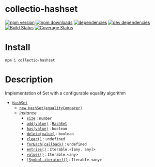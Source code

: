 # collectio-hashset

[![npm version](https://badge.fury.io/js/collectio-hashset.svg)](https://www.npmjs.com/package/collectio-hashset)
[![npm downloads](https://img.shields.io/npm/dt/collectio-hashset.svg)](https://www.npmjs.com/package/collectio-hashset)
[![dependencies](https://img.shields.io/david/litichevskiydv/collectio-hashset.svg)](https://www.npmjs.com/package/collectio-hashset)
[![dev dependencies](https://img.shields.io/david/dev/litichevskiydv/collectio-hashset.svg)](https://www.npmjs.com/package/collectio-hashset)
[![Build Status](https://github.com/litichevskiydv/collectio-hashset/actions/workflows/ci.yaml/badge.svg?branch=master)](https://github.com/litichevskiydv/collectio-hashset/actions/workflows/ci.yaml)
[![Coverage Status](https://coveralls.io/repos/github/litichevskiydv/collectio-hashset/badge.svg?branch=master)](https://coveralls.io/github/litichevskiydv/collectio-hashset?branch=master)

# Install

`npm i collectio-hashset`

# Description

Implementation of Set with a configurable equality algorithm

- [`HashSet`](https://github.com/litichevskiydv/collectio-hashset/wiki/HashSet)
  - [`new HashSet(equalityComparer)`](https://github.com/litichevskiydv/collectio-hashset/wiki/constructor)
  - _instance_
    - [`size`](https://github.com/litichevskiydv/collectio-hashset/wiki/size) : <code>number</code>
    - [`add(value)`](https://github.com/litichevskiydv/collectio-hashset/wiki/add) : [<code>HashSet</code>](https://github.com/litichevskiydv/collectio-hashset/wiki/HashSet)
    - [`has(value)`](https://github.com/litichevskiydv/collectio-hashset/wiki/has) : <code>boolean</code>
    - [`delete(value)`](https://github.com/litichevskiydv/collectio-hashset/wiki/delete) : <code>boolean</code>
    - [`clear()`](https://github.com/litichevskiydv/collectio-hashset/wiki/clear) : <code>undefined</code>
    - [`forEach(callback)`](https://github.com/litichevskiydv/collectio-hashset/wiki/forEach) : <code>undefined</code>
    - [`entries()`](https://github.com/litichevskiydv/collectio-hashset/wiki/entries) : <code>Iterable.&lt;[any, any]&gt;</code>
    - [`values()`](https://github.com/litichevskiydv/collectio-hashset/wiki/values) : <code>Iterable.&lt;any&gt;</code>
    - [`[Symbol.iterator]()`](https://github.com/litichevskiydv/collectio-hashset/wiki/Symbol.iterator) : <code>Iterable.&lt;any&gt;</code>
